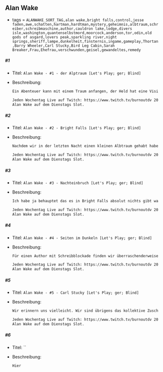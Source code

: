 ## Alan Wake

* tags = `ALANWAKE_SORT_TAG,alan wake,bright falls,control,jesse faden,awe,schatten,hartman,hardtman,mystery,geheimnis,albtraum,schreiber,schreibmaschine,author,cauldron lake,lodge,divers isle,washington,quantenselbstmord,moorcock,anderson,tor,odin,old gods of asgard,lovers peak,sparkling river,night springs,sheriff,lampe,dunkelheit,finsternis,ingame,gameplay,Thortan,Barry Wheeler,Carl Stucky,Bird Leg Cabin,Sarah Breaker,Frau,Ehefrau,verschwunden,geisel,gewandeltes,remedy`

##### #1

* Titel: `Alan Wake - #1 - der Alptraum [Let's Play; ger; Blind]`

* Beschreibung:

  ```markdown
  Ein Abenteuer kann mit einem Traum anfangen, der Held hat eine Vision und legt diese dann als Grundlage für sein weiteres Handeln da. Oft aber enden Geschichten mit einem "es war nur ein Traum". Heutzutage nicht mehr, das hat sich alles irgendwie über die Jahre verbraucht. Aber die erste Geschichte die ein "und [Held] wachte auf und alles war nur ein Traum" war bestimmt ziemlich revolutionär. Und dann haben es alle nachgemacht und dann war es halt nicht mehr ganz so innovativ. So ist das halt mit den Erfindungen, bleiben nur kurz einzigartig. Daher braucht es stetige Weiterentwicklung und ein Ohr am Puls der Zeit. Alles nicht so einfach.
  
  Jeden Wochentag Live auf Twitch: https://www.twitch.tv/burnoutdv 20 - 23 Uhr.  
  Alan Wake auf dem Dienstags Slot.
  ```

##### #2

* Titel: `Alan Wake - #2 - Bright Falls [Let's Play; ger; Blind]`

* Beschreibung:

  ```markdown
  Nachdem wir in der letzten Nacht einen kleinen Albtraum gehabt haben wird es jetzt an der Zeit wieder den Tag einzuläuten. Wir sind immer noch Alan Wake aber stehen auf einer Fähre. Es ist hellichter Tag und im Großen und Ganzen gibt es absolut nichts das uns gefährlich werden kann. Das liegt unter Anderem auch daran das es in Bright Falls absolut nichts gibt. Ich bin mir nicht einmal sicher ob es hier überhaupt eine Schule oder ähnliche Infrastruktur für junge Leute  gibt. Da ich aber relativ wenig Ahnung habe wie amerikanische Orte funktionieren kann ich mich auch nicht all zu weit aus dem Fenster lehnen. Ich würde aber mal wagen zu behaupten das es solche Orte wie Bright Falls in bestimmten Gegenden sehr reichhaltig gibt. Ich könnte mir, wenn ich sehr viel Zeit und die Möglichkeiten zur Reise hätte aber durchaus vorstellen eine Sommerwoche oder so an einen solchen Ort zu verbringen. Ein wenig wandern zu gehen und dann wieder in die Zivilisation zu reisen.
  
  Jeden Wochentag Live auf Twitch: https://www.twitch.tv/burnoutdv 20 - 23 Uhr.  
  Alan Wake auf dem Dienstags Slot.
  ```

##### #3

* Titel: `Alan Wake - #3 - Nachteinbruch [Let's Play; ger; Blind]`

* Beschreibung:

  ```markdown
  Ich habe ja behauptet das es in Bright Falls absolut nichts gibt was ein Author mit Schreibblockade zu befürchten hat. Leider sind wir jetzt nicht mehr dort sondern auf einer kleine Insel im Cauldron Lake, angeblich das Divers Island und darauf ist ein kleines Häusschen. Im Nachhinein kommt heraus das Alans Frau alles vorher geplant hat und das alles genau so ist wie es erwartet wird. Das ist übrigens ein wenig komisch weil an sich handelt es sich bei der Hütte nicht um die Hütte die die Wakes gemietet haben. Wie dem aber auch sei, jetzt ist eh der Zeitpunkt in dem sich alles rapide ändert und auf einmal sind wir recht alleine in der Nacht und müssen uns den Weg heimleuchten. Das ist wesentlich weniger spaßig. Insbesondere weil Alice Wake spontan nicht mehr aufzutreiben ist.
  
  Jeden Wochentag Live auf Twitch: https://www.twitch.tv/burnoutdv 20 - 23 Uhr.  
  Alan Wake auf dem Dienstags Slot.
  ```

##### #4

* Titel: `Alan Wake - #4 - Seiten im Dunkeln [Let's Play; ger; Blind]`

* Beschreibung:

  ```markdown
  Für einen Author mit Schreibblockade finden wir überraschenderweise Seiten im Dunkeln die eigentlich nur aus der Hand eines gewissen Alan Wake stammen können. Das ist schon bemerkenswert oder? Und die einzelnen Seiten eines Manuskripts liegen einfach so im Dunkeln. Das erklär mal einer, auf der anderen Seite wissen wir auch nicht wie wir in die Situation gekommen sind in der wir jetzt sind. Mitten in der Nacht, der Leihwagen definitiv zerstört und wir ziemlich hilflos. Außerdem sind die Wesen aus unseren Albträumen da, das ist wirklich weniger schön und ich würde es wirklich bevorzugen wenn es nicht der Fall wäre. Immerhin kann man die schattigen Wesen mit konventionellen Waffen erschießen. Was mir ein wenig Sorgen macht ist das die Leute die wir niederschießen eventuell mal echte Menschen waren. Und auch wenn sie jetzt nicht mehr da sind so waren sie einst.
  
  Jeden Wochentag Live auf Twitch: https://www.twitch.tv/burnoutdv 20 - 23 Uhr.  
  Alan Wake auf dem Dienstags Slot.
  ```

##### #5

* Titel: `Alan Wake - #5 - Carl Stucky [Let's Play; ger; Blind]`

* Beschreibung:

  ```markdown
  Wir erinnern uns vielleicht. Wir sind übrigens das kollektive Zuschauerwesen das du, ich und all die anderen Leute sind. Ich hatte vor einiger Zeit (Jahre her) mal in irgendeinen Lets Play den Monolog ob ich meine Zuschauer lieber als "ihr" ansprechen möchte oder als "du". Meistens streame ich ja wenn ich etwas Aufnehme und daher ist das ihr definitiv angebrachter weil ja zu einem Zeitpunkt mehre Leute zuschauen. Aber manchmal nehme ich auch einzelne Sache auf. Witzig wird es auch das ich mich selbst als Teil des Zuschauerkollegs sehe. Wie dem auch, zur Erinnerung an die Teil von "uns", Carl Stucky war der Kerl der uns eigentlich den Schlüssel für das eigentliche Ferienhaus geben wollte. Aber so wie es aussieht ist das nicht passiert und das hat den guten Mann in eine kleine Glaubenskrise gestürzt. Ich vermute mal an dieser Stelle kühn das es nicht die Handlung der Wakes alleine war die ihn etwas verwirrt hat. Wie dem aber auch sei, was auch immer von Carl Stucky übrig ist, es ist nicht viel. Ich fürchte fast das der Mann komplett von uns gegangen ist und nur noch sein Schatten verbleibt.
  
  Jeden Wochentag Live auf Twitch: https://www.twitch.tv/burnoutdv 20 - 23 Uhr.  
  Alan Wake auf dem Dienstags Slot.
  ```

##### #6

* Titel: ``

* Beschreibung:

  ```markdown
  Hier
  ```